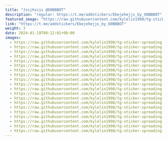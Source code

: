 ```yaml
---
title: "Jssjhssjs @O0BBBOT"
description: "regular: https://t.me/addstickers/Ebejehejjs_by_O0BBBOT"
featured_image: "https://raw.githubusercontent.com/kylelin1998/tg-sticker-spreading-worldwide-images/main/img/92c60e46-cf63-4480-b39f-76da6ebc38d4.jpg"
link: "https://t.me/addstickers/Ebejehejjs_by_O0BBBOT"
weight: 3
date: 2024-01-19T08:12:01+08:00
images:
  - https://raw.githubusercontent.com/kylelin1998/tg-sticker-spreading-worldwide-images/main/img/92c60e46-cf63-4480-b39f-76da6ebc38d4.jpg
  - https://raw.githubusercontent.com/kylelin1998/tg-sticker-spreading-worldwide-images/main/img/26dd2143-73fb-4b9e-946a-8c85571126f4.jpg
  - https://raw.githubusercontent.com/kylelin1998/tg-sticker-spreading-worldwide-images/main/img/6e8d0c9e-6050-49cd-a3b4-f08e1ac17270.jpg
  - https://raw.githubusercontent.com/kylelin1998/tg-sticker-spreading-worldwide-images/main/img/d0bc1a8d-46fd-4c33-96ce-7dff3a6aae33.jpg
  - https://raw.githubusercontent.com/kylelin1998/tg-sticker-spreading-worldwide-images/main/img/825ad082-1c07-4980-8289-16f477c4241e.jpg
  - https://raw.githubusercontent.com/kylelin1998/tg-sticker-spreading-worldwide-images/main/img/c145aa9d-f18c-490f-b0c4-3f3818113818.jpg
  - https://raw.githubusercontent.com/kylelin1998/tg-sticker-spreading-worldwide-images/main/img/0d0929e9-0d32-4386-98fe-34cc889a048b.jpg
  - https://raw.githubusercontent.com/kylelin1998/tg-sticker-spreading-worldwide-images/main/img/4947b377-9c97-4b89-bd18-84fc07335419.jpg
  - https://raw.githubusercontent.com/kylelin1998/tg-sticker-spreading-worldwide-images/main/img/8858d45d-a23e-457d-8116-2d86f59dd4c2.jpg
  - https://raw.githubusercontent.com/kylelin1998/tg-sticker-spreading-worldwide-images/main/img/bdcd8f2c-0352-4c01-a6a7-b8ad27c9f4ea.jpg
  - https://raw.githubusercontent.com/kylelin1998/tg-sticker-spreading-worldwide-images/main/img/880ab350-1ba5-440d-b391-35ca1479f3d8.jpg
  - https://raw.githubusercontent.com/kylelin1998/tg-sticker-spreading-worldwide-images/main/img/f468ecb7-5dc9-45aa-8741-d4644e048f9d.jpg
  - https://raw.githubusercontent.com/kylelin1998/tg-sticker-spreading-worldwide-images/main/img/1eea8dc7-ef89-4d41-a342-cc0a38599637.jpg
  - https://raw.githubusercontent.com/kylelin1998/tg-sticker-spreading-worldwide-images/main/img/b079b9f0-b67c-47bb-952f-b022a8dd9103.jpg
  - https://raw.githubusercontent.com/kylelin1998/tg-sticker-spreading-worldwide-images/main/img/39aa106a-5ee8-41af-8ab7-4a19ad754ba8.jpg
  - https://raw.githubusercontent.com/kylelin1998/tg-sticker-spreading-worldwide-images/main/img/cd5d646c-3ef1-48d9-9a11-55a5c94c9e1a.jpg
  - https://raw.githubusercontent.com/kylelin1998/tg-sticker-spreading-worldwide-images/main/img/464b39a0-2dde-4abb-a657-73e7e8884b3a.jpg
  - https://raw.githubusercontent.com/kylelin1998/tg-sticker-spreading-worldwide-images/main/img/d81228c4-6ac7-4400-ba65-d2b1ecd078c1.jpg
  - https://raw.githubusercontent.com/kylelin1998/tg-sticker-spreading-worldwide-images/main/img/29aadf87-55c2-4393-871f-e9c566db79bb.jpg
  - https://raw.githubusercontent.com/kylelin1998/tg-sticker-spreading-worldwide-images/main/img/158f1544-37a1-4bad-aadb-8ce11b6badee.jpg
---
```

